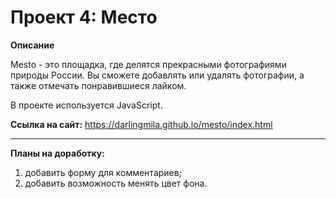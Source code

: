 # Проект 4: Место

**Описание**

Mesto - это площадка, где делятся прекрасными фотографиями природы России. Вы сможете добавлять или удалять фотографии, а также отмечать понравившиеся лайком. 

В проекте используется JavaScript.

**Ссылка на сайт:** https://darlingmila.github.io/mesto/index.html

***

**Планы на доработку:**
1. добавить форму для комментариев;
2. добавить возможность менять цвет фона.
